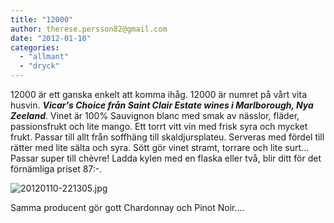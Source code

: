 ```yaml
---
title: "12000"
author: therese.persson82@gmail.com
date: "2012-01-10"
categories: 
  - "allmant"
  - "dryck"
---
```


12000 är ett ganska enkelt att komma ihåg. 12000 är numret på vårt vita husvin. **_Vicar's Choice från Saint Clair Estate wines i Marlborough, Nya Zeeland_**. Vinet är 100% Sauvignon blanc med smak av nässlor, fläder, passionsfrukt och lite mango. Ett torrt vitt vin med frisk syra och mycket frukt. Passar till allt från soffhäng till skaldjursplateu. Serveras med fördel till rätter med lite sälta och syra. Sött gör vinet stramt, torrare och lite surt... Passar super till chèvre! Ladda kylen med en flaska eller två, blir ditt för det förnämliga priset 87:-.

  
  
![20120110-221305.jpg](/static/img/20120110-221305.jpg)

Samma producent gör gott Chardonnay och Pinot Noir....
